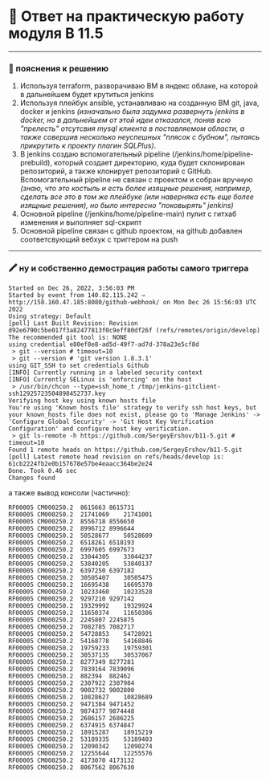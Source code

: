 # 🔖 Ответ на практическую работу модуля B 11.5

---

### 📝 пояснения к решению

  1. Используя terraform, разворачиваю ВМ в яндекс облаке, на которой в дальнейшем будет крутиться jenkins
  2. Используя плейбук ansible, устанавливаю на созданную ВМ git, java, docker и jenkins *(изначально была задумка развернуть jenkins в docker, но в дальнейшем от этой идеи отказался, поняв всю "прелесть" отсутсвия mysql клиента в поставляемом области, а также совершив несколько неуспешных "плясок с бубном", пытаясь прикрутить к проекту плагин SQLPlus)*.
  3. В jenkins создаю вспомогательный pipeline (/jenkins/home/pipeline-prebuild), который создает директорию, куда будет склонирован репозиторий, а также клонирует репозиторий с GitHub. Вспомогательный pipeline не связан с проектом и собран вручную *(знаю, что это костыль и есть более изящные решения, например, сделать все это в том же плейбуке (или наверняка есть еще более изящные решения), но было интересно "поковырять" jenkins)*
  4. Основной pipeline (/jenkins/home/pipeline-main) пулит с гитхаб изменения и выполняет sql-скрипт
  5. Основной pipeline связан с github проектом, на github добавлен соответсвующий вебхук с триггером на push

---

### 🖍️ ну и собственно демострация работы самого триггера

```
Started on Dec 26, 2022, 3:56:03 PM
Started by event from 140.82.115.242 ⇒ http://158.160.47.185:8080/github-webhook/ on Mon Dec 26 15:56:03 UTC 2022
Using strategy: Default
[poll] Last Built Revision: Revision d92e6790c5be017f3a82477813f0c9eff80df26f (refs/remotes/origin/develop)
The recommended git tool is: NONE
using credential e80ef8e8-ad5d-49f7-ad7d-378a23e5cf8d
 > git --version # timeout=10
 > git --version # 'git version 1.8.3.1'
using GIT_SSH to set credentials Github
[INFO] Currently running in a labeled security context
[INFO] Currently SELinux is 'enforcing' on the host
 > /usr/bin/chcon --type=ssh_home_t /tmp/jenkins-gitclient-ssh12925723504898452737.key
Verifying host key using known hosts file
You're using 'Known hosts file' strategy to verify ssh host keys, but your known_hosts file does not exist, please go to 'Manage Jenkins' -> 'Configure Global Security' -> 'Git Host Key Verification Configuration' and configure host key verification.
 > git ls-remote -h https://github.com/SergeyErshov/b11-5.git # timeout=10
Found 1 remote heads on https://github.com/SergeyErshov/b11-5.git
[poll] Latest remote head revision on refs/heads/develop is: 61cb2224fb2e0b157678e57be4eaacc364be2e24
Done. Took 0.46 sec
Changes found
```

а также вывод консоли (частично):  

```
RF00005	CM000250.2	8615663	8615731
RF00005	CM000250.2	21741069	21741001
RF00005	CM000250.2	8556718	8556650
RF00005	CM000250.2	8996712	8996644
RF00005	CM000250.2	50528677	50528609
RF00005	CM000250.2	6518261	6518193
RF00005	CM000250.2	6997605	6997673
RF00005	CM000250.2	33044305	33044237
RF00005	CM000250.2	53840205	53840137
RF00005	CM000250.2	6397250	6397182
RF00005	CM000250.2	30505407	30505475
RF00005	CM000250.2	16695438	16695370
RF00005	CM000250.2	10233460	10233528
RF00005	CM000250.2	9297210	9297142
RF00005	CM000250.2	19329992	19329924
RF00005	CM000250.2	11650374	11650306
RF00005	CM000250.2	2245807	2245875
RF00005	CM000250.2	7082785	7082717
RF00005	CM000250.2	54728853	54728921
RF00005	CM000250.2	54168778	54168846
RF00005	CM000250.2	19759233	19759301
RF00005	CM000250.2	30537135	30537067
RF00005	CM000250.2	8277349	8277281
RF00005	CM000250.2	7839164	7839096
RF00005	CM000250.2	882394	882462
RF00005	CM000250.2	2307922	2307984
RF00005	CM000250.2	9002732	9002800
RF00005	CM000250.2	10828627	10828689
RF00005	CM000250.2	9471384	9471452
RF00005	CM000250.2	9874377	9874448
RF00005	CM000250.2	2686157	2686225
RF00005	CM000250.2	6374915	6374847
RF00005	CM000250.2	18915287	18915219
RF00005	CM000250.2	53189335	53189403
RF00005	CM000250.2	12090342	12090274
RF00005	CM000250.2	12255644	12255576
RF00005	CM000250.2	4173070	4173132
RF00005	CM000250.2	8067562	8067630
```
